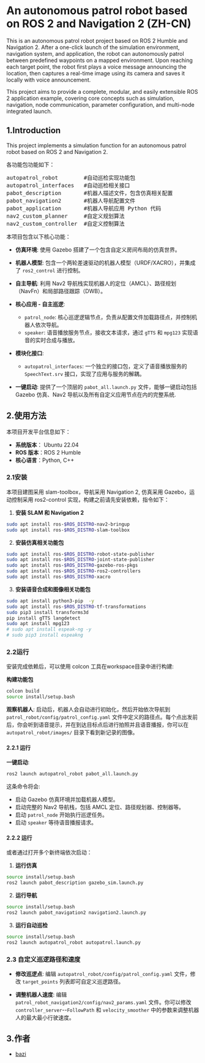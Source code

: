 # An autonomous patrol robot based on ROS 2 and Navigation 2 (ZH-CN)

This is an autonomous patrol robot project based on ROS 2 Humble and Navigation 2. After a one-click launch of the simulation environment, navigation system, and application, the robot can autonomously patrol between predefined waypoints on a mapped environment. Upon reaching each target point, the robot first plays a voice message announcing the location, then captures a real-time image using its camera and saves it locally with voice announcement.

This project aims to provide a complete, modular, and easily extensible ROS 2 application example, covering core concepts such as simulation, navigation, node communication, parameter configuration, and multi-node integrated launch.

## 1.Introduction

This project implements a simulation function for an autonomous patrol robot based on ROS 2 and Navigation 2.

各功能包功能如下：
<pre>autopatrol_robot        #自动巡检实现功能包
autopatrol_interfaces   #自动巡检相关接口
pabot_description       #机器人描述文件，包含仿真相关配置
pabot_navigation2       #机器人导航配置文件
pabot_application       #机器人导航应用 Python 代码
nav2_custom_planner     #自定义规划算法
nav2_custom_controller  #自定义控制算法</pre>

本项目包含以下核心功能：
*   **仿真环境**: 使用 Gazebo 搭建了一个包含自定义房间布局的仿真世界。

*   **机器人模型**: 包含一个两轮差速驱动的机器人模型（URDF/XACRO），并集成了 `ros2_control` 进行控制。

*   **自主导航**: 利用 Nav2 导航栈实现机器人的定位（AMCL）、路径规划（NavFn）和局部路径跟踪（DWB）。

*   **核心应用 - 自主巡逻**:
    *   `patrol_node`: 核心巡逻逻辑节点，负责从配置文件加载路径点，并控制机器人依次导航。
    *   `speaker`: 语音播放服务节点，接收文本请求，通过 `gTTS` 和 `mpg123` 实现语音的实时合成与播放。

*   **模块化接口**:
    *   `autopatrol_interfaces`: 一个独立的接口包，定义了语音播放服务的 `SpeechText.srv` 接口，实现了应用与服务的解耦。

*   **一键启动**: 提供了一个顶层的 `pabot_all.launch.py` 文件，能够一键启动包括 Gazebo 仿真、Nav2 导航以及所有自定义应用节点在内的完整系统. 

## 2.使用方法

本项目开发平台信息如下：

*   **系统版本**： Ubuntu 22.04
*   **ROS 版本**：ROS 2 Humble
*   **核心语言**：Python, C++

### 2.1安装

本项目建图采用 slam-toolbox，导航采用 Navigation 2, 仿真采用 Gazebo，运动控制采用 ros2-control 实现，构建之前请先安装依赖，指令如下：

1. **安装 SLAM 和 Navigation 2**
```bash
sudo apt install ros-$ROS_DISTRO-nav2-bringup 
sudo apt install ros-$ROS_DISTRO-slam-toolbox
```

2. **安装仿真相关功能包**
```bash
sudo apt install ros-$ROS_DISTRO-robot-state-publisher
sudo apt install ros-$ROS_DISTRO-joint-state-publisher 
sudo apt install ros-$ROS_DISTRO-gazebo-ros-pkgs 
sudo apt install ros-$ROS_DISTRO-ros2-controllers 
sudo apt install ros-$ROS_DISTRO-xacro
```

3. **安装语音合成和图像相关功能包**
```bash
sudo apt install python3-pip  -y
sudo apt install ros-$ROS_DISTRO-tf-transformations
sudo pip3 install transforms3d
pip install gTTS langdetect
sudo apt install mpg123
# sudo apt install espeak-ng -y
# sudo pip3 install espeakng
```

### 2.2运行

安装完成依赖后，可以使用 colcon 工具在workspace目录中进行构建:

**构建功能包**
```bash
colcon build
source install/setup.bash
```

**观察机器人**:
启动后，机器人会自动进行初始化，然后开始依次导航到 `patrol_robot/config/patrol_config.yaml` 文件中定义的路径点。每个点出发前后，你会听到语音提示，并在到达目标点后进行拍照并且语音播报，你可以在 `autopatrol_robot/images/` 目录下看到新记录的图像。

#### 2.2.1 运行

**一键启动**:
```bash
ros2 launch autopatrol_robot pabot_all.launch.py
```
这条命令将会:
- 启动 Gazebo 仿真环境并加载机器人模型。
- 启动完整的 Nav2 导航栈，包括 AMCL 定位、路径规划器、控制器等。
- 启动 `patrol_node` 开始执行巡逻任务。
- 启动 `speaker` 等待语音播报请求。

#### 2.2.2 运行

或者通过打开多个新终端依次启动：

1.  **运行仿真**
```bash
source install/setup.bash
ros2 launch pabot_description gazebo_sim.launch.py
```

2.  **运行导航**
```bash
source install/setup.bash
ros2 launch pabot_navigation2 navigation2.launch.py
```

3.  **运行自动巡检**
```bash
source install/setup.bash
ros2 launch autopatrol_robot autopatrol.launch.py
```

### 2.3 自定义巡逻路径和速度

*   **修改巡逻点**:
    编辑 `autopatrol_robot/config/patrol_config.yaml` 文件，修改 `target_points` 列表即可自定义巡逻路径。

*   **调整机器人速度**:
    编辑 `patrol_robot_navigation2/config/nav2_params.yaml` 文件。你可以修改 `controller_server`--`FollowPath` 和 `velocity_smoother` 中的参数来调整机器人的最大最小行驶速度。

## 3.作者

- [bazi](http://)
